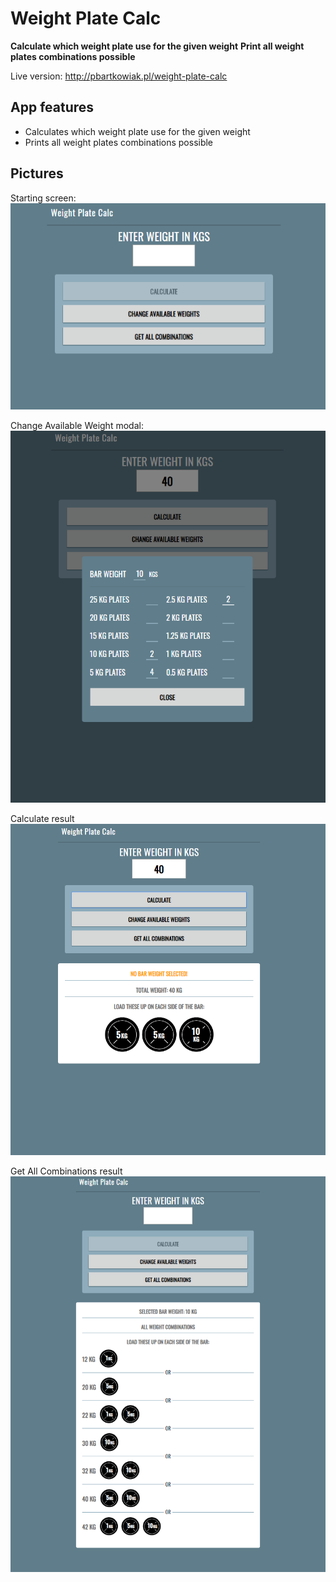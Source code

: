 # Weight Plate Calc
**Calculate which weight plate use for the given weight**
**Print all weight plates combinations possible**

Live version: http://pbartkowiak.pl/weight-plate-calc

## App features
* Calculates which weight plate use for the given weight
* Prints all weight plates combinations possible

## Pictures

Starting screen:
![Starting screen](./screens/weight-plate-calc-1.png)

Change Available Weight modal:
![Change Available Weight modal](./screens/weight-plate-calc-2.png)

Calculate result
![Calculate result](./screens/weight-plate-calc-3.png)

Get All Combinations result  
![Get All Combinations result](./screens/weight-plate-calc-4.png)